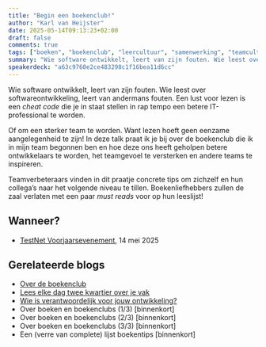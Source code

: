 ```yaml
---
title: "Begin een boekenclub!"
author: "Karl van Heijster"
date: 2025-05-14T09:13:23+02:00
draft: false
comments: true
tags: ["boeken", "boekenclub", "leercultuur", "samenwerking", "teamcultuur", "werkplezier", "zelfstudie"]
summary: "Wie software ontwikkelt, leert van zijn fouten. Wie leest over softwareontwikkeling, leert van andermans fouten. Een lust voor lezen is een *cheat code* die je in staat stellen in rap tempo een betere IT-professional te worden."
speakerdeck: "a63c9760e2ce483298c1f16bea11d6cc"
---
```



Wie software ontwikkelt, leert van zijn fouten. Wie leest over softwareontwikkeling, leert van andermans fouten. Een lust voor lezen is een *cheat code* die je in staat stellen in rap tempo een betere IT-professional te worden.


Of om een sterker team te worden. Want lezen hoeft geen eenzame aangelegenheid te zijn! In deze talk praat ik je bij over de boekenclub die ik in mijn team begonnen ben en hoe deze ons heeft geholpen betere ontwikkelaars te worden, het teamgevoel te versterken en andere teams te inspireren.


Teamverbeteraars vinden in dit praatje concrete tips om zichzelf en hun collega’s naar het volgende niveau te tillen. Boekenliefhebbers zullen de zaal verlaten met een paar *must reads* voor op hun leeslijst!


## Wanneer?


- [TestNet Voorjaarsevenement](https://www.testnet.org/), 14 mei 2025


## Gerelateerde blogs


- [Over de boekenclub](/blog/25/02/over-de-boekenclub/)
- [Lees elke dag twee kwartier over je vak](/blog/21/05/lees-elke-dag-een-kwartier-over-je-vak/)
- [Wie is verantwoordelijk voor jouw ontwikkeling?](/blog/21/09/wie-is-verantwoordelijk-voor-jouw-ontwikkeling/)
- Over boeken en boekenclubs (1/3) [binnenkort]
- Over boeken en boekenclubs (2/3) [binnenkort]
- Over boeken en boekenclubs (3/3) [binnenkort]
- Een (verre van complete) lijst boekentips [binnenkort]